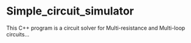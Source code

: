 # Simple_circuit_simulator
This C++ program is a circuit solver for Multi-resistance and Multi-loop circuits...
